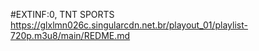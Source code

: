 #EXTINF:0, TNT SPORTS<br>
https://glxlmn026c.singularcdn.net.br/playout_01/playlist-720p.m3u8/main/REDME.md
